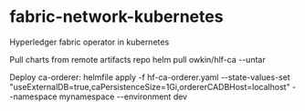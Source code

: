 # fabric-network-kubernetes
Hyperledger fabric operator in kubernetes

Pull charts from remote artifacts repo
    helm pull owkin/hlf-ca --untar

Deploy ca-orderer:
  helmfile apply -f hf-ca-orderer.yaml --state-values-set "useExternalDB=true,caPersistenceSize=1Gi,ordererCADBHost=localhost" --namespace mynamespace --environment dev